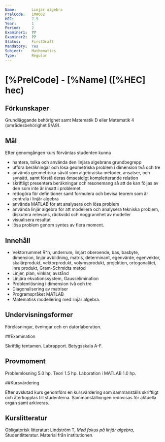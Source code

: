 ```yaml
---
Name:       Linjär algebra
PrelCode:   1MA002
HEC:        7.5
Year:       1
Period:     2
Examiner1:  ??    
Examiner2:  ??
Status:     FirstDraft
Mandatory:  Yes
Subject:    Mathematics
Type:       Regular
---
```


# [%PrelCode] - [%Name] ([%HEC] hec)

## Förkunskaper

Grundläggande behörighet samt Matematik D eller Matematik 4 (områdesbehörighet 9/A9).

## Mål

Efter genomgången kurs förväntas studenten kunna

- hantera, tolka och använda den linjära algebrans grundbegrepp
- utföra beräkningar och lösa geometriska problem i dimension två och tre
- använda geometriska såväl som algebraiska metoder, ansatser, och synsätt, samt förstå deras ömsesidigt kompletterande relation
- skriftligt presentera beräkningar och resonemang så att de kan följas av den som inte är insatt i problemet
- redogöra för definitioner samt formulera och bevisa teorem som är centrala i linjär algebra
- använda MATLAB för att analysera och lösa problem
- använda linjär algebra för att modellera och analysera tekniska problem, diskutera relevans, räckvidd och noggrannhet av modeller
- visualisera resultat
- lösa problem genom syntes av flera moment. 

## Innehåll

- Vektorrummet R^n, underrum, linjärt oberoende, bas, basbyte, dimension, linjär avbildning, matris, determinant, egenvärde, egenvektor, skalärprodukt, vektorprodukt, volymsprodukt, projektion, ortogonalitet, inre produkt, Gram-Schmidts metod 
- Linjer, plan, vinklar, avstånd 
- Linjära ekvationssystem, Gausselimination
- Problemlösning i dimension två och tre 
- Diagonalisering av matriser 
- Programspråket MATLAB
- Matematisk modellering med linjär algebra. 

## Undervisningsformer

Föreläsningar, övningar och en datorlaboration. 

##Examination

Skriftlig tentamen. Labrapport. Betygsskala A-F.

## Provmoment

Problemlösning 5.0 hp. Teori 1.5 hp. Laboration i MATLAB 1.0 hp. 

##Kursvärdering

Efter avslutad kurs genomförs en kursvärdering som sammanställs skriftligt och återkopplas till studenterna. Sammanställningen redovisas för aktuella organ samt arkiveras.

## Kurslitteratur

Obligatorisk litteratur: 
Lindström T, *Med fokus på linjär algebra*, Studentlitteratur. 
Material från institutionen. 